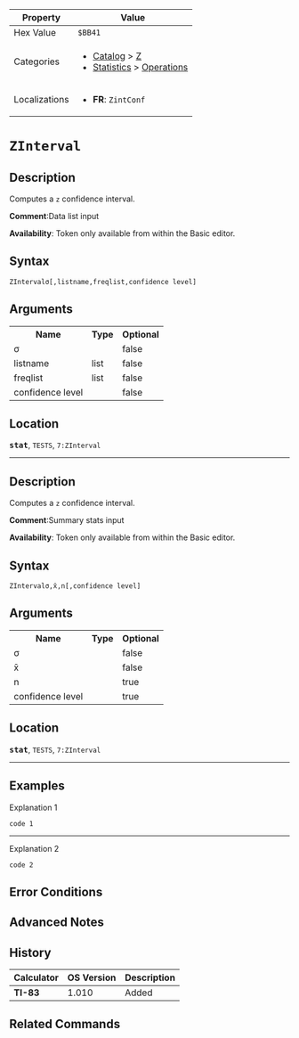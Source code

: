 | Property      | Value |
|---------------|-------|
| Hex Value     | `$BB41`|
| Categories    | <ul><li>[Catalog](<../categories/Catalog.md>) > [Z](<../categories/Catalog.md#Z>)</li><li>[Statistics](<../categories/Statistics.md>) > [Operations](<../categories/Statistics.md#Operations>)</li></ul> |
| Localizations | <ul><li><b>FR</b>: `ZintConf `</li></ul> |

# `ZInterval `

## Description
Computes a `z` confidence interval.

<b>Comment</b>:Data list input

<b>Availability</b>: Token only available from within the Basic editor.

## Syntax
`ZIntervalσ[,listname,freqlist,confidence level]`

## Arguments
<table>
<tr><th>Name</th><th>Type</th><th>Optional</th></tr>

<tr><td>σ</td><td></td><td>false</td></tr>

<tr><td>listname</td><td>list</td><td>false</td></tr>

<tr><td>freqlist</td><td>list</td><td>false</td></tr>

<tr><td>confidence level</td><td></td><td>false</td></tr>

</table>

## Location
<tt><kbd><b>stat</b></kbd></tt>, `TESTS`, `7:ZInterval`
<hr>

## Description
Computes a `z` confidence interval.

<b>Comment</b>:Summary stats input

<b>Availability</b>: Token only available from within the Basic editor.

## Syntax
`ZIntervalσ,x̄,n[,confidence level]`

## Arguments
<table>
<tr><th>Name</th><th>Type</th><th>Optional</th></tr>

<tr><td>σ</td><td></td><td>false</td></tr>

<tr><td>x̄</td><td></td><td>false</td></tr>

<tr><td>n</td><td></td><td>true</td></tr>

<tr><td>confidence level</td><td></td><td>true</td></tr>

</table>

## Location
<tt><kbd><b>stat</b></kbd></tt>, `TESTS`, `7:ZInterval`
<hr>

## Examples

Explanation 1
```ti-basic
code 1
```
---
Explanation 2
```ti-basic
code 2
```

## Error Conditions


## Advanced Notes


## History
| Calculator | OS Version | Description |
|------------|------------|-------------|
| <b>TI-83</b> | 1.010 | Added

## Related Commands

    